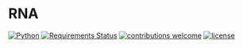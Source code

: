 # RNA

[![Python](https://img.shields.io/badge/python-3.6.5-brightgreen.svg)](https://www.python.org/downloads/release/python-365/)
[![Requirements Status](https://requires.io/github/MuriloChaves/RNA/requirements.svg?branch=master)](https://requires.io/github/MuriloChaves/RNA/requirements/?branch=master)
[![contributions welcome](https://img.shields.io/badge/contributions-welcome-brightgreen.svg?style=flat)](https://github.com/MuriloChaves/RNA/issues)
[![license](https://img.shields.io/badge/license-MIT-blue.svg)](https://github.com/MuriloChaves/RNA/blob/master/LICENSE)